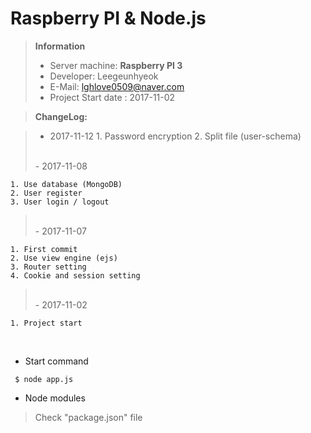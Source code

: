 # Raspberry PI & Node.js

> **Information**
> - Server machine: **Raspberry PI 3**
> - Developer: Leegeunhyeok
> - E-Mail: lghlove0509@naver.com
> - Project Start date : 2017-11-02


> **ChangeLog:**

> - 2017-11-12
	1. Password encryption
	2. Split file (user-schema) 
> <br>
> - 2017-11-08
	1. Use database (MongoDB)
	2. User register
	3. User login / logout
> <br>
> - 2017-11-07
	1. First commit
	2. Use view engine (ejs)
	3. Router setting
	4. Cookie and session setting
> <br>
> - 2017-11-02
	1. Project start
	
<br>

- Start command 
<pre><code> $ node app.js </code></pre>

- Node modules
> Check "package.json" file